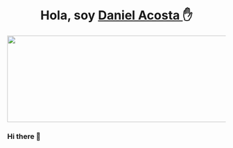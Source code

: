 <div align="center" top="0px">
  <h1 align="center"> Hola, soy <a href=""> Daniel Acosta </a>✋</h1>
</div>
<img src="https://wallpaperaccess.com/full/5105718.jpg" height="200px" width="1000px"/>

### Hi there 👋

<!--


Here are some ideas to get you started:

- 🔭 I’m currently working on ...
- 🌱 I’m currently learning ...
- 👯 I’m looking to collaborate on ...
- 🤔 I’m looking for help with ...
- 💬 Ask me about ...
- 📫 How to reach me: ...
- 😄 Pronouns: ...
- ⚡ Fun fact: ...
-->
